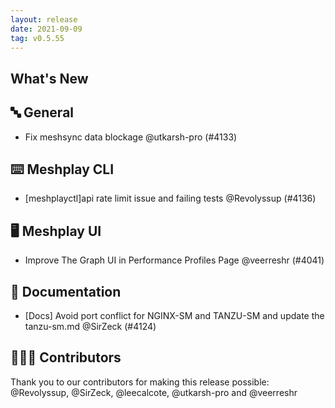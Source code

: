 ```yaml
---
layout: release
date: 2021-09-09
tag: v0.5.55
---
```


## What's New
## 🔤 General
- Fix meshsync data blockage @utkarsh-pro (#4133)

## ⌨️ Meshplay CLI

- [meshplayctl]api rate limit issue and failing tests @Revolyssup (#4136)

## 🖥 Meshplay UI

- Improve The Graph UI in Performance Profiles Page @veerreshr (#4041)

## 📖 Documentation

- [Docs] Avoid port conflict for NGINX-SM and TANZU-SM and update the tanzu-sm.md @SirZeck (#4124)

## 👨🏽‍💻 Contributors

Thank you to our contributors for making this release possible:
@Revolyssup, @SirZeck, @leecalcote, @utkarsh-pro and @veerreshr
